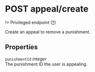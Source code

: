 # <span class="badge badge-light">POST</span> <span class="badge badge-light">appeal/create</span>

!> Privileged endpoint ([?](privileged.md))

Create an appeal to remove a punishment.

## Properties

`punishmentId` *integer*  
The punishment ID the user is appealing.



